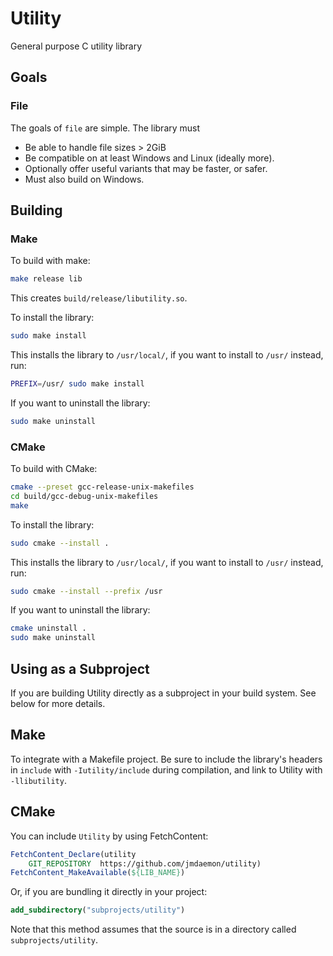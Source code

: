 # Utility

General purpose C utility library

## Goals

### File

The goals of `file` are simple. The library must

- Be able to handle file sizes > 2GiB
- Be compatible on at least Windows and Linux (ideally more).
- Optionally offer useful variants that may be faster, or safer.
- Must also build on Windows.

## Building

### Make

To build with make:

``` bash
make release lib
```

This creates `build/release/libutility.so`.

To install the library:

``` bash
sudo make install
```

This installs the library to `/usr/local/`, if you want to install to `/usr/` instead, run:

``` bash
PREFIX=/usr/ sudo make install 
```

If you want to uninstall the library:

``` bash
sudo make uninstall
```

### CMake

To build with CMake:
``` bash
cmake --preset gcc-release-unix-makefiles
cd build/gcc-debug-unix-makefiles
make
```

To install the library:

``` bash
sudo cmake --install .
```

This installs the library to `/usr/local/`, if you want to install to `/usr/` instead, run:

``` bash
sudo cmake --install --prefix /usr
```

If you want to uninstall the library:

``` bash
cmake uninstall .
sudo make uninstall
```

## Using as a Subproject

If you are building Utility directly as a subproject in your build system.
See below for more details.

## Make
To integrate with a Makefile project. Be sure to include the
library's headers in `include` with `-Iutility/include` during compilation,
and link to Utility with `-llibutility`.

## CMake

You can include `Utility` by using FetchContent:
``` cmake
FetchContent_Declare(utility
    GIT_REPOSITORY  https://github.com/jmdaemon/utility)
FetchContent_MakeAvailable(${LIB_NAME})
```

Or, if you are bundling it directly in your project:
``` cmake
add_subdirectory("subprojects/utility")
```
Note that this method assumes that the source is in a directory called `subprojects/utility`.
